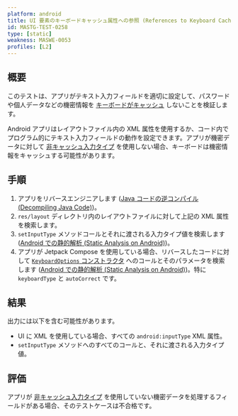 ```yaml
---
platform: android
title: UI 要素のキーボードキャッシュ属性への参照 (References to Keyboard Caching Attributes in UI Elements)
id: MASTG-TEST-0258
type: [static]
weakness: MASWE-0053
profiles: [L2]
---
```


## 概要

このテストは、アプリがテキスト入力フィールドを適切に設定して、パスワードや個人データなどの機密情報を [キーボードがキャッシュ](../../../Document/0x05d-Testing-Data-Storage.md#keyboard-cache) しないことを検証します。

Android アプリはレイアウトファイル内の XML 属性を使用するか、コード内でプログラム的にテキスト入力フィールドの動作を設定できます。アプリが機密データに対して [非キャッシュ入力タイプ](../../../Document/0x05d-Testing-Data-Storage.md#non-caching-input-types) を使用しない場合、キーボードは機密情報をキャッシュする可能性があります。

## 手順

1. アプリをリバースエンジニアします ([Java コードの逆コンパイル (Decompiling Java Code)](../../../techniques/android/MASTG-TECH-0017.md))。
2. `res/layout` ディレクトリ内のレイアウトファイルに対して上記の XML 属性を検索します。
3. `setInputType` メソッドコールとそれに渡される入力タイプ値を検索します ([Android での静的解析 (Static Analysis on Android)](../../../techniques/android/MASTG-TECH-0014.md))。
4. アプリが Jetpack Compose を使用している場合、リバースしたコードに対して [`KeyboardOptions` コンストラクタ](https://developer.android.com/reference/kotlin/androidx/compose/foundation/text/KeyboardOptions#public-constructors_1) へのコールとそのパラメータを検索します ([Android での静的解析 (Static Analysis on Android)](../../../techniques/android/MASTG-TECH-0014.md))。特に `keyboardType` と `autoCorrect` です。

## 結果

出力には以下を含む可能性があります。

- UI に XML を使用している場合、すべての `android:inputType` XML 属性。
- `setInputType` メソッドへのすべてのコールと、それに渡される入力タイプ値。

## 評価

アプリが [非キャッシュ入力タイプ](../../../Document/0x05d-Testing-Data-Storage.md#keyboard-cache) を使用していない機密データを処理するフィールドがある場合、そのテストケースは不合格です。
